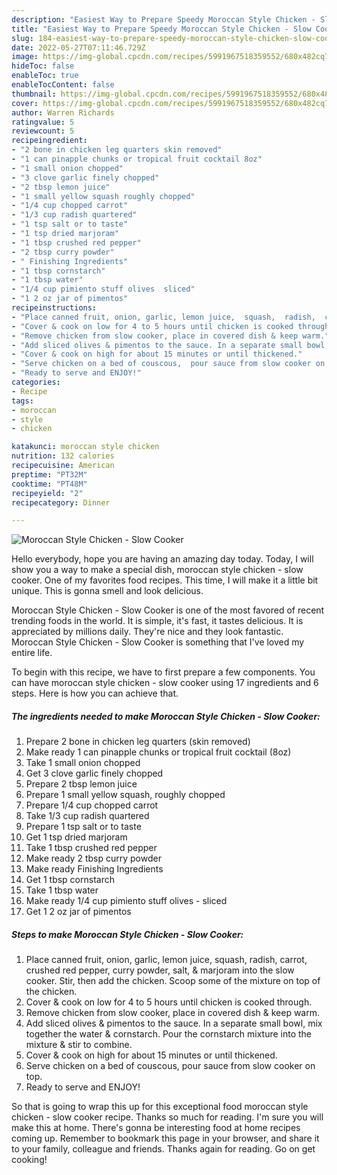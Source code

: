 ```yaml
---
description: "Easiest Way to Prepare Speedy Moroccan Style Chicken - Slow Cooker"
title: "Easiest Way to Prepare Speedy Moroccan Style Chicken - Slow Cooker"
slug: 184-easiest-way-to-prepare-speedy-moroccan-style-chicken-slow-cooker
date: 2022-05-27T07:11:46.729Z
image: https://img-global.cpcdn.com/recipes/5991967518359552/680x482cq70/moroccan-style-chicken-slow-cooker-recipe-main-photo.jpg
hideToc: false
enableToc: true
enableTocContent: false
thumbnail: https://img-global.cpcdn.com/recipes/5991967518359552/680x482cq70/moroccan-style-chicken-slow-cooker-recipe-main-photo.jpg
cover: https://img-global.cpcdn.com/recipes/5991967518359552/680x482cq70/moroccan-style-chicken-slow-cooker-recipe-main-photo.jpg
author: Warren Richards
ratingvalue: 5
reviewcount: 5
recipeingredient:
- "2 bone in chicken leg quarters skin removed"
- "1 can pinapple chunks or tropical fruit cocktail 8oz"
- "1 small onion chopped"
- "3 clove garlic finely chopped"
- "2 tbsp lemon juice"
- "1 small yellow squash roughly chopped"
- "1/4 cup chopped carrot"
- "1/3 cup radish quartered"
- "1 tsp salt or to taste"
- "1 tsp dried marjoram"
- "1 tbsp crushed red pepper"
- "2 tbsp curry powder"
- " Finishing Ingredients"
- "1 tbsp cornstarch"
- "1 tbsp water"
- "1/4 cup pimiento stuff olives  sliced"
- "1 2 oz jar of pimentos"
recipeinstructions:
- "Place canned fruit, onion, garlic, lemon juice,  squash,  radish,  carrot, crushed red pepper,  curry powder,  salt, & marjoram into the slow cooker.  Stir, then add the chicken.  Scoop some of the mixture on top of the chicken."
- "Cover & cook on low for 4 to 5 hours until chicken is cooked through."
- "Remove chicken from slow cooker, place in covered dish & keep warm."
- "Add sliced olives & pimentos to the sauce. In a separate small bowl,  mix together the water & cornstarch.  Pour the cornstarch mixture into the mixture & stir to combine."
- "Cover & cook on high for about 15 minutes or until thickened."
- "Serve chicken on a bed of couscous,  pour sauce from slow cooker on top."
- "Ready to serve and ENJOY!"
categories:
- Recipe
tags:
- moroccan
- style
- chicken

katakunci: moroccan style chicken 
nutrition: 132 calories
recipecuisine: American
preptime: "PT32M"
cooktime: "PT48M"
recipeyield: "2"
recipecategory: Dinner

---
```



![Moroccan Style Chicken - Slow Cooker](https://img-global.cpcdn.com/recipes/5991967518359552/680x482cq70/moroccan-style-chicken-slow-cooker-recipe-main-photo.jpg)

Hello everybody, hope you are having an amazing day today. Today, I will show you a way to make a special dish, moroccan style chicken - slow cooker. One of my favorites food recipes. This time, I will make it a little bit unique. This is gonna smell and look delicious.

Moroccan Style Chicken - Slow Cooker is one of the most favored of recent trending foods in the world. It is simple, it's fast, it tastes delicious. It is appreciated by millions daily. They're nice and they look fantastic. Moroccan Style Chicken - Slow Cooker is something that I've loved my entire life.




To begin with this recipe, we have to first prepare a few components. You can have moroccan style chicken - slow cooker using 17 ingredients and 6 steps. Here is how you can achieve that.

<!--inarticleads1-->

##### The ingredients needed to make Moroccan Style Chicken - Slow Cooker:

1. Prepare 2 bone in chicken leg quarters (skin removed)
1. Make ready 1 can pinapple chunks or tropical fruit cocktail (8oz)
1. Take 1 small onion chopped
1. Get 3 clove garlic finely chopped
1. Prepare 2 tbsp lemon juice
1. Prepare 1 small yellow squash, roughly chopped
1. Prepare 1/4 cup chopped carrot
1. Take 1/3 cup radish quartered
1. Prepare 1 tsp salt or to taste
1. Get 1 tsp dried marjoram
1. Take 1 tbsp crushed red pepper
1. Make ready 2 tbsp curry powder
1. Make ready  Finishing Ingredients
1. Get 1 tbsp cornstarch
1. Take 1 tbsp water
1. Make ready 1/4 cup pimiento stuff olives - sliced
1. Get 1 2 oz jar of pimentos




<!--inarticleads2-->

##### Steps to make Moroccan Style Chicken - Slow Cooker:

1. Place canned fruit, onion, garlic, lemon juice,  squash,  radish,  carrot, crushed red pepper,  curry powder,  salt, & marjoram into the slow cooker.  Stir, then add the chicken.  Scoop some of the mixture on top of the chicken.
1. Cover & cook on low for 4 to 5 hours until chicken is cooked through.
1. Remove chicken from slow cooker, place in covered dish & keep warm.
1. Add sliced olives & pimentos to the sauce. In a separate small bowl,  mix together the water & cornstarch.  Pour the cornstarch mixture into the mixture & stir to combine.
1. Cover & cook on high for about 15 minutes or until thickened.
1. Serve chicken on a bed of couscous,  pour sauce from slow cooker on top.
1. Ready to serve and ENJOY!



So that is going to wrap this up for this exceptional food moroccan style chicken - slow cooker recipe. Thanks so much for reading. I'm sure you will make this at home. There's gonna be interesting food at home recipes coming up. Remember to bookmark this page in your browser, and share it to your family, colleague and friends. Thanks again for reading. Go on get cooking!
